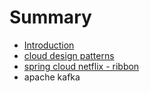 # Summary

* [Introduction](README.md)
* [cloud design patterns](cloud-design-patterns.md)
* [spring cloud netflix - ribbon](spring-cloud-netflix---ribbon.md)
* apache kafka

